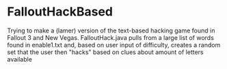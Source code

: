# FalloutHackBased

Trying to make a (lamer) version of the text-based hacking game found in Fallout 3 and New Vegas. FalloutHack.java pulls from a large list of words found in enable1.txt and, based on user input of difficulty, creates a random set that the user then "hacks" based on clues about amount of letters available
